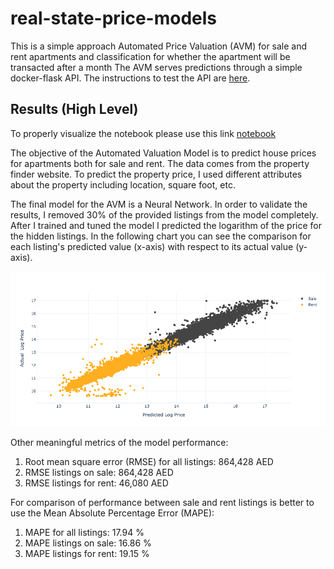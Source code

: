 # real-state-price-models
This is a simple approach Automated Price Valuation (AVM) for sale and rent apartments and classification for whether the apartment will be transacted after a month
The AVM serves predictions through a simple docker-flask API.
The instructions to test the API are [here](/api/README.md).

## Results (High Level)

To properly visualize the notebook please use this link [notebook](https://nbviewer.jupyter.org/github/caariasr/real-state-price-models/blob/master/notebooks/dubai_avm.ipynb)

The objective of the Automated Valuation Model is to predict house prices
for apartments both for sale and rent. The data comes from the property finder
website. To predict the property price, I used different  attributes about the
 property including location, square foot, etc. 
 
 The final model for the AVM is a Neural Network. In order to validate the
 results, I removed 30% of the provided listings from the model
 completely. After I trained and tuned the model I
 predicted the logarithm of the price for the hidden listings. In the following
 chart you can see the comparison for each listing's predicted value (x-axis) with
 respect to its actual value (y-axis).
  
![Predicted vs Actual Plot](/api/static/png/pred_vs_act.png)

Other meaningful metrics of the model performance:

1. Root mean square error (RMSE) for all listings: 864,428 AED
2. RMSE listings on sale: 864,428 AED
3. RMSE listings for rent: 46,080 AED

For comparison of performance between sale and rent listings is better to use
the Mean Absolute Percentage Error (MAPE):

1. MAPE for all listings: 17.94 %
2. MAPE listings on sale: 16.86 %
3. MAPE listings for rent: 19.15 %
